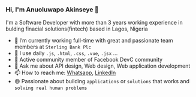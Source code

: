 ### Hi, I'm Anuoluwapo Akinseye 👋

I'm a Software Developer with more than 3 years working experience in bulding finacial solutions(fintech) based in Lagos, Nigeria


- 🔭 I’m currently working full-time with great and passionate team members at `Sterling Bank Plc`
- 🌱 I use daily `.js`, `.html`, `.css`, `.vue`, `.jsx` ...
- 👯 Active community member of Facebook DevC community
- 💬 Ask me about API design, Web design, Web application development
- 📫 How to reach me: [Whatsapp](https://wa.me/2348134326603), [LinkedIn](https://www.linkedin.com/in/anuoluwapo-akinseye-anapluss/)
- 😄 Passionate about building `applications` or `solutions` that works and `solving real human problems`

